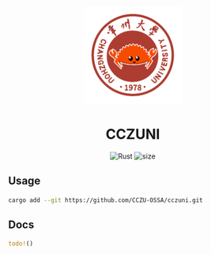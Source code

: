 <div align=center>
  <img width=200 src="doc\logo.png"  alt="logo"/>
  <h1 align="center">CCZUNI</h1>
</div>

<div align=center>
    <img src="https://img.shields.io/badge/Rust-2021-brown" alt="Rust">
    <img src="https://img.shields.io/github/languages/code-size/CCZU-OSSA/cczuni?color=green" alt="size">
</div>


## Usage

```sh
cargo add --git https://github.com/CCZU-OSSA/cczuni.git
```

## Docs

```rust
todo!()
```
